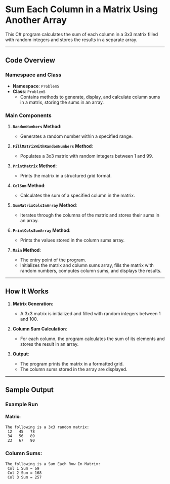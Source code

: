 # Sum Each Column in a Matrix Using Another Array

This C# program calculates the sum of each column in a 3x3 matrix filled with random integers and stores the results in a separate array.

---

## Code Overview

### Namespace and Class
- **Namespace**: `Problem5`
- **Class**: `Problem5`
  - Contains methods to generate, display, and calculate column sums in a matrix, storing the sums in an array.

### Main Components

1. **`RandomNumbers` Method**:
   - Generates a random number within a specified range.

2. **`FillMatrixWithRandomNumbers` Method**:
   - Populates a 3x3 matrix with random integers between 1 and 99.

3. **`PrintMatrix` Method**:
   - Prints the matrix in a structured grid format.

4. **`ColSum` Method**:
   - Calculates the sum of a specified column in the matrix.

5. **`SumMatrixColsInArray` Method**:
   - Iterates through the columns of the matrix and stores their sums in an array.

6. **`PrintColsSumArray` Method**:
   - Prints the values stored in the column sums array.

7. **`Main` Method**:
   - The entry point of the program.
   - Initializes the matrix and column sums array, fills the matrix with random numbers, computes column sums, and displays the results.

---

## How It Works

1. **Matrix Generation**:
   - A 3x3 matrix is initialized and filled with random integers between 1 and 100.

2. **Column Sum Calculation**:
   - For each column, the program calculates the sum of its elements and stores the result in an array.

3. **Output**:
   - The program prints the matrix in a formatted grid.
   - The column sums stored in the array are displayed.

---

## Sample Output

### Example Run

#### Matrix:
```plaintext
The following is a 3x3 random matrix:
 12   45   78
 34   56   89
 23   67   90
```
### Column Sums:
```
The following is a Sum Each Row In Matrix:
 Col 1 Sum = 69
 Col 2 Sum = 168
 Col 3 Sum = 257
```
